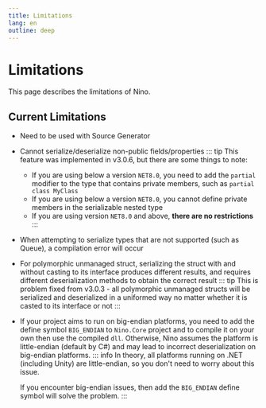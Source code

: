 ```yaml
---
title: Limitations
lang: en
outline: deep
---
```

# Limitations
This page describes the limitations of Nino.

## Current Limitations
- Need to be used with Source Generator
- Cannot serialize/deserialize non-public fields/properties
    ::: tip
    This feature was implemented in v3.0.6, but there are some things to note:
    - If you are using below a version `NET8.0`, you need to add the `partial` modifier to the type that contains private members, such as `partial class MyClass`
    - If you are using below a version `NET8.0`, you cannot define private members in the serializable nested type
    - If you are using version `NET8.0` and above, **there are no restrictions**
    :::
- When attempting to serialize types that are not supported (such as Queue), a compilation error will occur
- For polymorphic unmanaged struct, serializing the struct with and without casting to its interface produces different results, and requires different deserialization methods to obtain the correct result
    ::: tip
    This is problem fixed from v3.0.3 - all polymorphic unmanaged structs will be serialized and deserialized in a uniformed way no matter whether it is casted to its interface or not
    :::
- If your project aims to run on big-endian platforms, you need to add the define symbol `BIG_ENDIAN` to `Nino.Core` project and to compile it on your own then use the compiled `dll`. Otherwise, Nino assumes the platform is little-endian (default by C#) and may lead to incorrect deserialization on big-endian platforms.
    ::: info
    In theory, all platforms running on .NET (including Unity) are little-endian, so you don't need to worry about this issue.

    If you encounter big-endian issues, then add the `BIG_ENDIAN` define symbol will solve the problem.
    :::